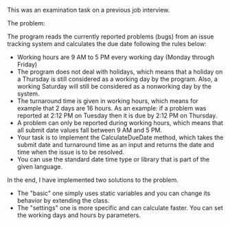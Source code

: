 This was an examination task on a previous job interview.

The problem:

The program reads the currently reported problems (bugs) from an issue tracking system and calculates the due date following the rules below:
- Working hours are 9 AM to 5 PM every working day (Monday through Friday)
- The program does not deal with holidays, which means that a holiday on a Thursday is still considered as a working day by the program. Also, a working Saturday will still be considered as a nonworking day by the system.
- The turnaround time is given in working hours, which means for example that 2 days are 16 hours. As an example: if a problem was reported at 2:12 PM on Tuesday then it is due by 2:12 PM on Thursday.
- A problem can only be reported during working hours, which means that all submit date values fall between 9 AM and 5 PM.
- Your task is to implement the CalculateDueDate method, which takes the submit date and turnaround time as an input and returns the date and time when the issue is to be resolved.
- You can use the standard date time type or library that is part of the given language.

In the end, I have implemented two solutions to the problem.
- The "basic" one simply uses static variables and you can change its behavior by extending the class.
- The "settings" one is more specific and can calculate faster. You can set the working days and hours by parameters.
